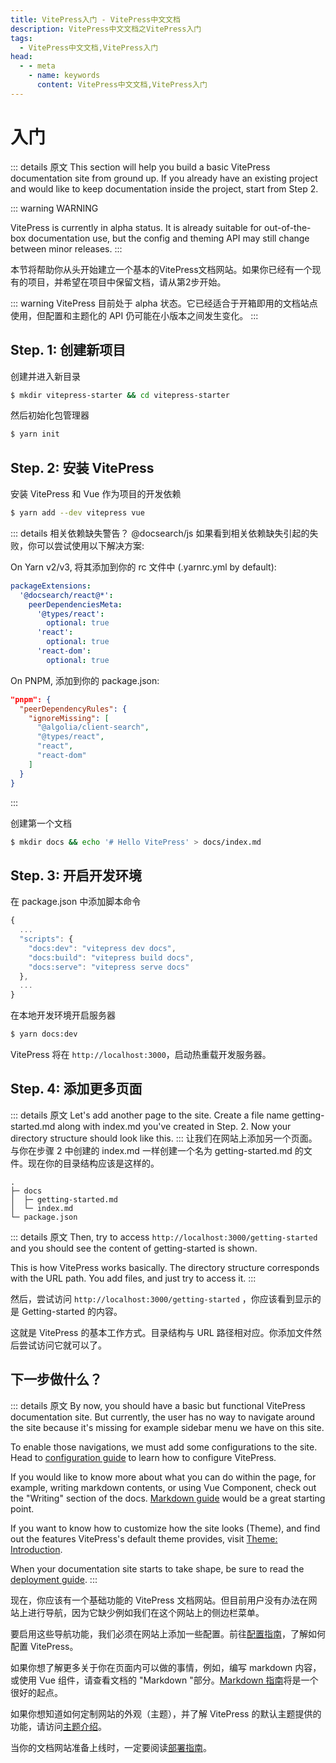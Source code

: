 ```yaml
---
title: VitePress入门 - VitePress中文文档
description: VitePress中文文档之VitePress入门
tags: 
  - VitePress中文文档,VitePress入门
head:
  - - meta
    - name: keywords
      content: VitePress中文文档,VitePress入门
---
```


# 入门

::: details 原文
This section will help you build a basic VitePress documentation site from ground up. If you already have an existing project and would like to keep documentation inside the project, start from Step 2.

::: warning WARNING

VitePress is currently in alpha status. It is already suitable for out-of-the-box documentation use, but the config and theming API may still change between minor releases.
:::

本节将帮助你从头开始建立一个基本的VitePress文档网站。如果你已经有一个现有的项目，并希望在项目中保留文档，请从第2步开始。

::: warning 
VitePress 目前处于 alpha 状态。它已经适合于开箱即用的文档站点使用，但配置和主题化的 API 仍可能在小版本之间发生变化。
:::

## Step. 1: 创建新项目

创建并进入新目录

``` sh
$ mkdir vitepress-starter && cd vitepress-starter
```

然后初始化包管理器

``` sh
$ yarn init
```

## Step. 2: 安装 VitePress

安装 VitePress 和 Vue 作为项目的开发依赖

``` sh
$ yarn add --dev vitepress vue
```

::: details 相关依赖缺失警告？
@docsearch/js 如果看到相关依赖缺失引起的失败，你可以尝试使用以下解决方案:

On Yarn v2/v3, 将其添加到你的 rc 文件中 (.yarnrc.yml by default):
``` yaml
packageExtensions:
  '@docsearch/react@*':
    peerDependenciesMeta:
      '@types/react':
        optional: true
      'react':
        optional: true
      'react-dom':
        optional: true
```
On PNPM, 添加到你的 package.json:
``` json
"pnpm": {
  "peerDependencyRules": {
    "ignoreMissing": [
      "@algolia/client-search",
      "@types/react",
      "react",
      "react-dom"
    ]
  }
}
```
:::

创建第一个文档

``` sh
$ mkdir docs && echo '# Hello VitePress' > docs/index.md
```

## Step. 3: 开启开发环境

在 package.json 中添加脚本命令

``` js
{
  ...
  "scripts": {
    "docs:dev": "vitepress dev docs",
    "docs:build": "vitepress build docs",
    "docs:serve": "vitepress serve docs"
  },
  ...
}
```

在本地开发环境开启服务器

``` sh
$ yarn docs:dev
```

VitePress 将在 `http://localhost:3000`，启动热重载开发服务器。

## Step. 4: 添加更多页面

::: details 原文
Let's add another page to the site. Create a file name getting-started.md along with index.md you've created in Step. 2. Now your directory structure should look like this.
:::
让我们在网站上添加另一个页面。与你在步骤 2 中创建的 index.md 一样创建一个名为 getting-started.md 的文件。现在你的目录结构应该是这样的。

```
.
├─ docs
│  ├─ getting-started.md
│  └─ index.md
└─ package.json
```

::: details 原文
Then, try to access `http://localhost:3000/getting-started` and you should see the content of getting-started is shown.

This is how VitePress works basically. The directory structure corresponds with the URL path. You add files, and just try to access it.
:::

然后，尝试访问 `http://localhost:3000/getting-started` ，你应该看到显示的是 Getting-started 的内容。

这就是 VitePress 的基本工作方式。目录结构与 URL 路径相对应。你添加文件然后尝试访问它就可以了。

## 下一步做什么？

::: details 原文
By now, you should have a basic but functional VitePress documentation site. But currently, the user has no way to navigate around the site because it's missing for example sidebar menu we have on this site.

To enable those navigations, we must add some configurations to the site. Head to [configuration guide](https://vitepress.vuejs.org/guide/configuration.html) to learn how to configure VitePress.

If you would like to know more about what you can do within the page, for example, writing markdown contents, or using Vue Component, check out the "Writing" section of the docs. [Markdown guide](https://vitepress.vuejs.org/guide/markdown.html) would be a great starting point.

If you want to know how to customize how the site looks (Theme), and find out the features VitePress's default theme provides, visit [Theme: Introduction](https://vitepress.vuejs.org/guide/theme-introduction.html).

When your documentation site starts to take shape, be sure to read the [deployment guide](https://vitepress.vuejs.org/guide/deploying.html).
:::

现在，你应该有一个基础功能的 VitePress 文档网站。但目前用户没有办法在网站上进行导航，因为它缺少例如我们在这个网站上的侧边栏菜单。

要启用这些导航功能，我们必须在网站上添加一些配置。前往[配置指南](/vitepress-cn/configuration)，了解如何配置 VitePress。

如果你想了解更多关于你在页面内可以做的事情，例如，编写 markdown 内容，或使用 Vue 组件，请查看文档的 "Markdown "部分。[Markdown 指南](/vitepress-cn/markdown)将是一个很好的起点。

如果你想知道如何定制网站的外观（主题），并了解 VitePress 的默认主题提供的功能，请访问[主题介绍](/vitepress-cn/theme-introduction)。

当你的文档网站准备上线时，一定要阅读[部署指南](/vitepress-cn/deploying)。
